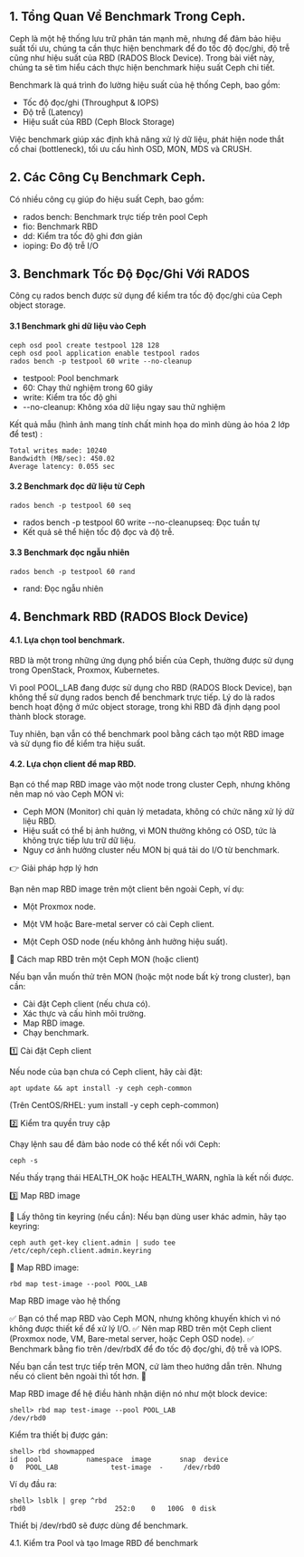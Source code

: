 ## 1. Tổng Quan Về Benchmark Trong Ceph.

Ceph là một hệ thống lưu trữ phân tán mạnh mẽ, nhưng để đảm bảo hiệu suất tối ưu, chúng ta cần thực hiện benchmark để đo tốc độ đọc/ghi, độ trễ cũng như hiệu suất của RBD (RADOS Block Device). Trong bài viết này, chúng ta sẽ tìm hiểu cách thực hiện benchmark hiệu suất Ceph chi tiết.


Benchmark là quá trình đo lường hiệu suất của hệ thống Ceph, bao gồm:

  + Tốc độ đọc/ghi (Throughput & IOPS)
  + Độ trễ (Latency)
  + Hiệu suất của RBD (Ceph Block Storage)

Việc benchmark giúp xác định khả năng xử lý dữ liệu, phát hiện node thắt cổ chai (bottleneck), tối ưu cấu hình OSD, MON, MDS và CRUSH.

## 2. Các Công Cụ Benchmark Ceph.

Có nhiều công cụ giúp đo hiệu suất Ceph, bao gồm:

  + rados bench: Benchmark trực tiếp trên pool Ceph
  + fio: Benchmark RBD
  + dd: Kiểm tra tốc độ ghi đơn giản
  + ioping: Đo độ trễ I/O

## 3. Benchmark Tốc Độ Đọc/Ghi Với RADOS

Công cụ rados bench được sử dụng để kiểm tra tốc độ đọc/ghi của Ceph object storage.

#### 3.1 Benchmark ghi dữ liệu vào Ceph

    ceph osd pool create testpool 128 128
    ceph osd pool application enable testpool rados
    rados bench -p testpool 60 write --no-cleanup

  + testpool: Pool benchmark
  + 60: Chạy thử nghiệm trong 60 giây
  + write: Kiểm tra tốc độ ghi
  + --no-cleanup: Không xóa dữ liệu ngay sau thử nghiệm

Kết quả mẫu (hình ảnh mang tính chất minh họa do mình dùng ảo hóa 2 lớp để test) :

    Total writes made: 10240
    Bandwidth (MB/sec): 450.02
    Average latency: 0.055 sec

#### 3.2 Benchmark đọc dữ liệu từ Ceph

    rados bench -p testpool 60 seq

  + rados bench -p testpool 60 write --no-cleanupseq: Đọc tuần tự
  + Kết quả sẽ thể hiện tốc độ đọc và độ trễ.

#### 3.3 Benchmark đọc ngẫu nhiên

    rados bench -p testpool 60 rand

  + rand: Đọc ngẫu nhiên

## 4. Benchmark RBD (RADOS Block Device)

#### 4.1. Lựa chọn tool benchmark.

RBD là một trong những ứng dụng phổ biến của Ceph, thường được sử dụng trong OpenStack, Proxmox, Kubernetes.

Vì pool POOL_LAB đang được sử dụng cho RBD (RADOS Block Device), bạn không thể sử dụng rados bench để benchmark trực tiếp. Lý do là rados bench hoạt động ở mức object storage, trong khi RBD đã định dạng pool thành block storage.

Tuy nhiên, bạn vẫn có thể benchmark pool bằng cách tạo một RBD image và sử dụng fio để kiểm tra hiệu suất.

#### 4.2. Lựa chọn client để map RBD.

Bạn có thể map RBD image vào một node trong cluster Ceph, nhưng không nên map nó vào Ceph MON vì:

  + Ceph MON (Monitor) chỉ quản lý metadata, không có chức năng xử lý dữ liệu RBD.
  + Hiệu suất có thể bị ảnh hưởng, vì MON thường không có OSD, tức là không trực tiếp lưu trữ dữ liệu.
  + Nguy cơ ảnh hưởng cluster nếu MON bị quá tải do I/O từ benchmark.

👉 Giải pháp hợp lý hơn

Bạn nên map RBD image trên một client bên ngoài Ceph, ví dụ:

  + Một Proxmox node.

  + Một VM hoặc Bare-metal server có cài Ceph client.

  + Một Ceph OSD node (nếu không ảnh hưởng hiệu suất).

📌 Cách map RBD trên một Ceph MON (hoặc client)

Nếu bạn vẫn muốn thử trên MON (hoặc một node bất kỳ trong cluster), bạn cần:

  + Cài đặt Ceph client (nếu chưa có).
  + Xác thực và cấu hình môi trường.
  + Map RBD image.
  + Chạy benchmark.

1️⃣ Cài đặt Ceph client

Nếu node của bạn chưa có Ceph client, hãy cài đặt:

    apt update && apt install -y ceph ceph-common

(Trên CentOS/RHEL: yum install -y ceph ceph-common)

2️⃣ Kiểm tra quyền truy cập

Chạy lệnh sau để đảm bảo node có thể kết nối với Ceph:

    ceph -s

Nếu thấy trạng thái HEALTH_OK hoặc HEALTH_WARN, nghĩa là kết nối được.

3️⃣ Map RBD image

📌 Lấy thông tin keyring (nếu cần): Nếu bạn dùng user khác admin, hãy tạo keyring:

    ceph auth get-key client.admin | sudo tee /etc/ceph/ceph.client.admin.keyring

📌 Map RBD image:

    rbd map test-image --pool POOL_LAB

Map RBD image vào hệ thống

✅ Bạn có thể map RBD vào Ceph MON, nhưng không khuyến khích vì nó không được thiết kế để xử lý I/O.
✅ Nên map RBD trên một Ceph client (Proxmox node, VM, Bare-metal server, hoặc Ceph OSD node).
✅ Benchmark bằng fio trên /dev/rbdX để đo tốc độ đọc/ghi, độ trễ và IOPS.

Nếu bạn cần test trực tiếp trên MON, cứ làm theo hướng dẫn trên. Nhưng nếu có client bên ngoài thì tốt hơn. 🚀

Map RBD image để hệ điều hành nhận diện nó như một block device:

    shell> rbd map test-image --pool POOL_LAB
    /dev/rbd0

Kiểm tra thiết bị được gán:

    shell> rbd showmapped
    id  pool           namespace  image       snap  device
    0   POOL_LAB             test-image  -     /dev/rbd0

Ví dụ đầu ra:

    shell> lsblk | grep ^rbd
    rbd0                      252:0    0   100G  0 disk

Thiết bị /dev/rbd0 sẽ được dùng để benchmark.

4.1. Kiểm tra Pool và tạo Image RBD để benchmark